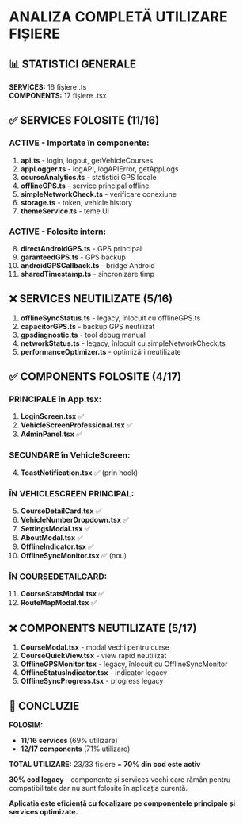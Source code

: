 # ANALIZA COMPLETĂ UTILIZARE FIȘIERE

## 📊 STATISTICI GENERALE

**SERVICES:** 16 fișiere .ts  
**COMPONENTS:** 17 fișiere .tsx

## ✅ SERVICES FOLOSITE (11/16)

### **ACTIVE - Importate în componente:**
1. **api.ts** - login, logout, getVehicleCourses
2. **appLogger.ts** - logAPI, logAPIError, getAppLogs  
3. **courseAnalytics.ts** - statistici GPS locale
4. **offlineGPS.ts** - service principal offline
5. **simpleNetworkCheck.ts** - verificare conexiune
6. **storage.ts** - token, vehicle history
7. **themeService.ts** - teme UI

### **ACTIVE - Folosite intern:**
8. **directAndroidGPS.ts** - GPS principal
9. **garanteedGPS.ts** - GPS backup
10. **androidGPSCallback.ts** - bridge Android
11. **sharedTimestamp.ts** - sincronizare timp

## ❌ SERVICES NEUTILIZATE (5/16)

1. **offlineSyncStatus.ts** - legacy, înlocuit cu offlineGPS.ts
2. **capacitorGPS.ts** - backup GPS neutilizat
3. **gpsdiagnostic.ts** - tool debug manual
4. **networkStatus.ts** - legacy, înlocuit cu simpleNetworkCheck.ts
5. **performanceOptimizer.ts** - optimizări neutilizate

## ✅ COMPONENTS FOLOSITE (4/17)

### **PRINCIPALE în App.tsx:**
1. **LoginScreen.tsx** ✅ 
2. **VehicleScreenProfessional.tsx** ✅
3. **AdminPanel.tsx** ✅

### **SECUNDARE în VehicleScreen:**
4. **ToastNotification.tsx** ✅ (prin hook)

### **ÎN VEHICLESCREEN PRINCIPAL:**
5. **CourseDetailCard.tsx** ✅
6. **VehicleNumberDropdown.tsx** ✅
7. **SettingsModal.tsx** ✅
8. **AboutModal.tsx** ✅
9. **OfflineIndicator.tsx** ✅
10. **OfflineSyncMonitor.tsx** ✅ (nou)

### **ÎN COURSEDETAILCARD:**
11. **CourseStatsModal.tsx** ✅
12. **RouteMapModal.tsx** ✅

## ❌ COMPONENTS NEUTILIZATE (5/17)

1. **CourseModal.tsx** - modal vechi pentru curse
2. **CourseQuickView.tsx** - view rapid neutilizat  
3. **OfflineGPSMonitor.tsx** - legacy, înlocuit cu OfflineSyncMonitor
4. **OfflineStatusIndicator.tsx** - indicator legacy
5. **OfflineSyncProgress.tsx** - progress legacy

## 🎯 CONCLUZIE

**FOLOSIM:**
- **11/16 services** (69% utilizare)
- **12/17 components** (71% utilizare)

**TOTAL UTILIZARE:** 23/33 fișiere = **70% din cod este activ**

**30% cod legacy** - componente și services vechi care rămân pentru compatibilitate dar nu sunt folosite în aplicația curentă.

**Aplicația este eficiență cu focalizare pe componentele principale și services optimizate.**